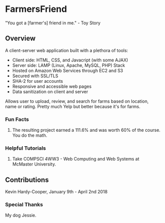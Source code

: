 # FarmersFriend
"You got a [farmer's] friend in me." - Toy Story

## Overview
A client-server web application built with a plethora of tools:
- Client side: HTML, CSS, and Javacript (with some AJAX)
- Server side: LAMP (Linux, Apache, MySQL, PHP) Stack
- Hosted on Amazon Web Services through EC2 and S3
- Secured with SSL/TLS
- SHA-2 for user accounts
- Responsive and accessible web pages
- Data sanitization on client and server

Allows user to upload, review, and search for farms based on location, name or rating.  Pretty much Yelp but better because it's for farms.

### Fun Facts
1. The resulting project earned a 111.6% and was worth 60% of the course.  You do the math.

### Helpful Tutorials
1. Take COMPSCI 4WW3 - Web Computing and Web Systems at McMaster University.

## Contributions
Kevin Hardy-Cooper, January 9th - April 2nd 2018

### Special Thanks
My dog Jessie.
